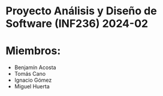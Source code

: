 # Proyecto Análisis y Diseño de Software (INF236) 2024-02

# Miembros:
- Benjamín Acosta
- Tomás Cano
- Ignacio Gómez
- Miguel Huerta
